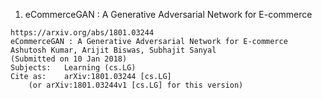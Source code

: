 1. eCommerceGAN : A Generative Adversarial Network for E-commerce
```
https://arxiv.org/abs/1801.03244
eCommerceGAN : A Generative Adversarial Network for E-commerce
Ashutosh Kumar, Arijit Biswas, Subhajit Sanyal
(Submitted on 10 Jan 2018)
Subjects:	Learning (cs.LG)
Cite as:	arXiv:1801.03244 [cs.LG]
 	(or arXiv:1801.03244v1 [cs.LG] for this version)
```

